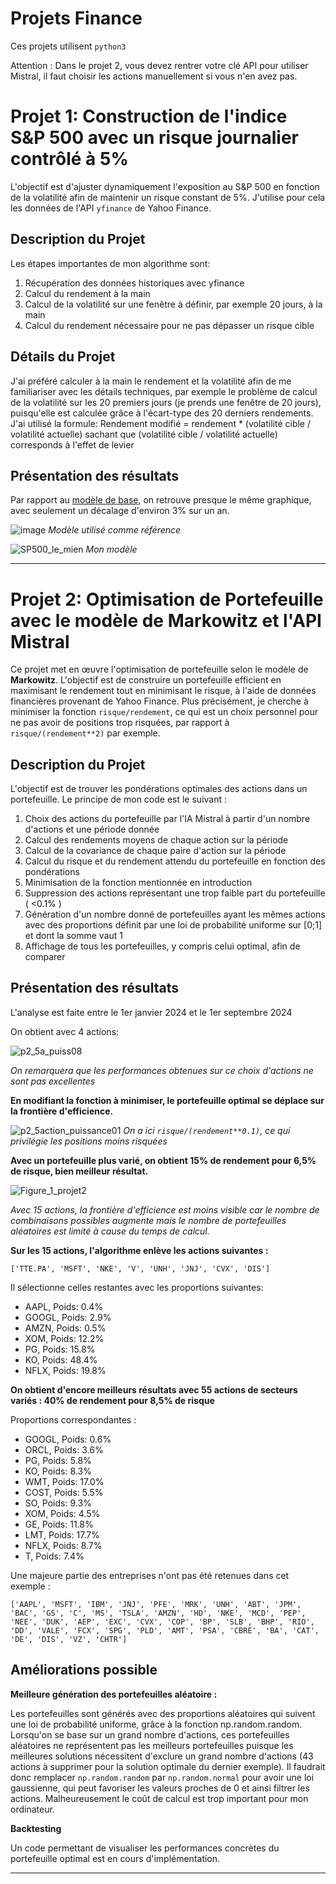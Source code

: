 # Projets Finance 


Ces projets utilisent `python3`

Attention : Dans le projet 2, vous devez rentrer votre clé API pour utiliser Mistral, il faut choisir les actions manuellement si vous n'en avez pas.
# Projet 1: Construction de l'indice S&P 500 avec un risque journalier contrôlé à 5%

L'objectif est d'ajuster dynamiquement l'exposition au S&P 500 en fonction de la volatilité afin de maintenir un risque constant de 5%. J'utilise pour cela les données de l'API `yfinance` de Yahoo Finance.

## Description du Projet

Les étapes importantes de mon algorithme sont:

1. Récupération des données historiques avec yfinance
2. Calcul du rendement à la main
3. Calcul de la volatilité sur une fenêtre à définir, par exemple 20 jours, à la main
4. Calcul du rendement nécessaire pour ne pas dépasser un risque cible

## Détails du Projet

J'ai préféré calculer à la main le rendement et la volatilité afin de me familiariser avec les détails techniques, par exemple le problème de calcul de la volatilité sur les 20 premiers jours (je prends une fenêtre de 20 jours), puisqu'elle est calculée grâce à l'écart-type des 20 derniers rendements.
J'ai utilisé la formule:
Rendement modifié = rendement * (volatilité cible / volatilité actuelle)
sachant que (volatilité cible / volatilité actuelle) corresponds à l'effet de levier

## Présentation des résultats
Par rapport au [modèle de base](https://www.spglobal.com/spdji/en/indices/multi-asset/sp-500-daily-risk-control-5-index/#overview), on retrouve presque le même graphique, avec seulement un décalage d'environ 3% sur un an.



![image](https://github.com/user-attachments/assets/ab26c652-308f-4ba0-8276-50e3b983942c)
*Modèle utilisé comme référence*

![SP500_le_mien](https://github.com/user-attachments/assets/96cc1b53-a108-4230-ae73-cc5de319ec41)
*Mon modèle*


---


# Projet 2: Optimisation de Portefeuille avec le modèle de Markowitz et l'API Mistral

Ce projet met en œuvre l'optimisation de portefeuille selon le modèle de **Markowitz**. L'objectif est de construire un portefeuille efficient en maximisant le rendement tout en minimisant le risque, à l'aide de données financières provenant de Yahoo Finance. Plus précisément, je cherche à minimiser la fonction `risque/rendement`, ce qui est un choix personnel pour ne pas avoir de positions trop risquées, par rapport à `risque/(rendement**2)` par exemple. 


## Description du Projet

L'objectif est de trouver les pondérations optimales des actions dans un portefeuille. Le principe de mon code est le suivant :

1. Choix des actions du portefeuille par l'IA Mistral à partir d'un nombre d'actions et une période donnée
2. Calcul des rendements moyens de chaque action sur la période
3. Calcul de la covariance de chaque paire d'action sur la période
4. Calcul du risque et du rendement attendu du portefeuille en fonction des pondérations
5. Minimisation de la fonction mentionnée en introduction
6. Suppression des actions représentant une trop faible part du portefeuille ( <0.1% )
7. Génération d'un nombre donné de portefeuilles ayant les mêmes actions avec des proportions définit par une loi de probabilité uniforme sur [0;1] et dont la somme vaut 1
8. Affichage de tous les portefeuilles, y compris celui optimal, afin de comparer



## Présentation des résultats
L'analyse est faite entre le 1er janvier 2024 et le 1er septembre 2024


On obtient avec 4 actions:

![p2_5a_puiss08](https://github.com/user-attachments/assets/23492b3a-4ac7-4681-8a03-375796ebb58b)

*On remarquera que les performances obtenues sur ce choix d'actions ne sont pas excellentes*

**En modifiant la fonction à minimiser, le portefeuille optimal se déplace sur la frontière d'efficience.**



![p2_5action_puissance01](https://github.com/user-attachments/assets/d3daf5f4-415f-40ca-a271-bc326b1c00ed)
*On a ici `risque/(rendement**0.1)`, ce qui privilégie les positions moins risquées*



**Avec un portefeuille plus varié, on obtient 15% de rendement pour 6,5% de risque, bien meilleur résultat.**



![Figure_1_projet2](https://github.com/user-attachments/assets/cc11c918-98fd-4b63-8c93-0d36efb651c8)

*Avec 15 actions, la frontière d'efficience est moins visible car le nombre de combinaisons possibles augmente mais le nombre de portefeuilles aléatoires est limité à cause du temps de calcul.*

**Sur les 15 actions, l'algorithme enlève les actions suivantes :**

`['TTE.PA', 'MSFT', 'NKE', 'V', 'UNH', 'JNJ', 'CVX', 'DIS']`

Il sélectionne celles restantes avec les proportions suivantes:


- AAPL, Poids: 0.4%
- GOOGL, Poids: 2.9%
- AMZN, Poids: 0.5%
- XOM, Poids: 12.2%
- PG, Poids: 15.8%
- KO, Poids: 48.4%
- NFLX, Poids: 19.8%


**On obtient d'encore meilleurs résultats avec 55 actions de secteurs variés : 40% de rendement pour 8,5% de risque**

Proportions correspondantes :

- GOOGL, Poids: 0.6%
- ORCL, Poids: 3.6%
- PG, Poids: 5.8%
- KO, Poids: 8.3%
- WMT, Poids: 17.0%
- COST, Poids: 5.5%
- SO, Poids: 9.3%
- XOM, Poids: 4.5%
- GE, Poids: 11.8%
- LMT, Poids: 17.7%
- NFLX, Poids: 8.7%
- T, Poids: 7.4%


Une majeure partie des entreprises n'ont pas été retenues dans cet exemple :

`['AAPL', 'MSFT', 'IBM', 'JNJ', 'PFE', 'MRK', 'UNH', 'ABT', 'JPM', 'BAC', 'GS', 'C', 'MS', 'TSLA', 'AMZN', 'HD', 'NKE', 'MCD', 'PEP', 'NEE', 'DUK', 'AEP', 'EXC', 'CVX', 'COP', 'BP', 'SLB', 'BHP', 'RIO', 'DD', 'VALE', 'FCX', 'SPG', 'PLD', 'AMT', 'PSA', 'CBRE', 'BA', 'CAT', 'DE', 'DIS', 'VZ', 'CHTR']`

## Améliorations possible

**Meilleure génération des portefeuilles aléatoire :**

Les portefeuilles sont générés avec des proportions aléatoires qui suivent une loi de probabilité uniforme, grâce à la fonction np.random.random. Lorsqu'on se base sur un grand nombre d'actions, ces portefeuilles aléatoires ne représentent pas les meilleurs portefeuilles puisque les meilleures solutions nécessitent d'exclure un grand nombre d'actions (43 actions à supprimer pour la solution optimale du dernier exemple). Il faudrait donc remplacer `np.random.random` par `np.random.normal` pour avoir une loi gaussienne, qui peut favoriser les valeurs proches de 0 et ainsi filtrer les actions. Malheureusement le coût de calcul est trop important pour mon ordinateur.

**Backtesting**

Un code permettant de visualiser les performances concrètes du portefeuille optimal est en cours d'implémentation. 

---


